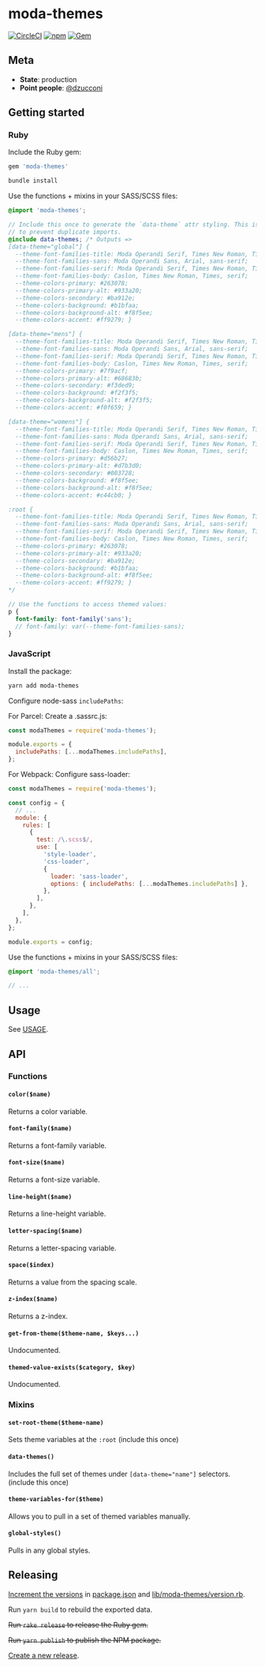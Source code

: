 # moda-themes

[![CircleCI](https://img.shields.io/circleci/build/github/ModaOperandi/moda-themes?token=51b1595bd3dac6aa321b052adfc4595cc79910d6)](https://circleci.com/gh/ModaOperandi/moda-themes) [![npm](https://img.shields.io/npm/v/moda-themes)](https://www.npmjs.com/package/moda-themes) [![Gem](https://img.shields.io/gem/v/moda-themes)](https://rubygems.org/gems/moda-themes)

## Meta

- **State**: production
- **Point people**: [@dzucconi](https://github.com/dzucconi)

## Getting started

### Ruby

Include the Ruby gem:

```ruby
gem 'moda-themes'
```

```sh
bundle install
```

Use the functions + mixins in your SASS/SCSS files:

```scss
@import 'moda-themes';

// Include this once to generate the `data-theme` attr styling. This is not auto-included
// to prevent duplicate imports.
@include data-themes; /* Outputs =>
[data-theme="global"] {
  --theme-font-families-title: Moda Operandi Serif, Times New Roman, Times, serif;
  --theme-font-families-sans: Moda Operandi Sans, Arial, sans-serif;
  --theme-font-families-serif: Moda Operandi Serif, Times New Roman, Times, serif;
  --theme-font-families-body: Caslon, Times New Roman, Times, serif;
  --theme-colors-primary: #263078;
  --theme-colors-primary-alt: #933a20;
  --theme-colors-secondary: #ba912e;
  --theme-colors-background: #b1bfaa;
  --theme-colors-background-alt: #f8f5ee;
  --theme-colors-accent: #ff9279; }

[data-theme="mens"] {
  --theme-font-families-title: Moda Operandi Serif, Times New Roman, Times, serif;
  --theme-font-families-sans: Moda Operandi Sans, Arial, sans-serif;
  --theme-font-families-serif: Moda Operandi Serif, Times New Roman, Times, serif;
  --theme-font-families-body: Caslon, Times New Roman, Times, serif;
  --theme-colors-primary: #7f9acf;
  --theme-colors-primary-alt: #68683b;
  --theme-colors-secondary: #f3ded9;
  --theme-colors-background: #f2f3f5;
  --theme-colors-background-alt: #f2f3f5;
  --theme-colors-accent: #f0f659; }

[data-theme="womens"] {
  --theme-font-families-title: Moda Operandi Serif, Times New Roman, Times, serif;
  --theme-font-families-sans: Moda Operandi Sans, Arial, sans-serif;
  --theme-font-families-serif: Moda Operandi Serif, Times New Roman, Times, serif;
  --theme-font-families-body: Caslon, Times New Roman, Times, serif;
  --theme-colors-primary: #d56b27;
  --theme-colors-primary-alt: #d7b3d0;
  --theme-colors-secondary: #003728;
  --theme-colors-background: #f8f5ee;
  --theme-colors-background-alt: #f8f5ee;
  --theme-colors-accent: #c44cb0; }

:root {
  --theme-font-families-title: Moda Operandi Serif, Times New Roman, Times, serif;
  --theme-font-families-sans: Moda Operandi Sans, Arial, sans-serif;
  --theme-font-families-serif: Moda Operandi Serif, Times New Roman, Times, serif;
  --theme-font-families-body: Caslon, Times New Roman, Times, serif;
  --theme-colors-primary: #263078;
  --theme-colors-primary-alt: #933a20;
  --theme-colors-secondary: #ba912e;
  --theme-colors-background: #b1bfaa;
  --theme-colors-background-alt: #f8f5ee;
  --theme-colors-accent: #ff9279; }
*/

// Use the functions to access themed values:
p {
  font-family: font-family('sans');
  // font-family: var(--theme-font-families-sans);
}
```

### JavaScript

Install the package:

```sh
yarn add moda-themes
```

Configure node-sass `includePaths`:

For Parcel: Create a .sassrc.js:

```javascript
const modaThemes = require('moda-themes');

module.exports = {
  includePaths: [...modaThemes.includePaths],
};
```

For Webpack: Configure sass-loader:

```javascript
const modaThemes = require('moda-themes');

const config = {
  // ...
  module: {
    rules: [
      {
        test: /\.scss$/,
        use: [
          'style-loader',
          'css-loader',
          {
            loader: 'sass-loader',
            options: { includePaths: [...modaThemes.includePaths] },
          },
        ],
      },
    ],
  },
};

module.exports = config;
```

Use the functions + mixins in your SASS/SCSS files:

```scss
@import 'moda-themes/all';

// ...
```

## Usage

See [USAGE](USAGE.md).

## API

### Functions

#### `color($name)`

Returns a color variable.

#### `font-family($name)`

Returns a font-family variable.

#### `font-size($name)`

Returns a font-size variable.

#### `line-height($name)`

Returns a line-height variable.

#### `letter-spacing($name)`

Returns a letter-spacing variable.

#### `space($index)`

Returns a value from the spacing scale.

#### `z-index($name)`

Returns a z-index.

#### `get-from-theme($theme-name, $keys...)`

Undocumented.

#### `themed-value-exists($category, $key)`

Undocumented.

### Mixins

#### `set-root-theme($theme-name)`

Sets theme variables at the `:root` (include this once)

#### `data-themes()`

Includes the full set of themes under `[data-theme="name"]` selectors. (include this once)

#### `theme-variables-for($theme)`

Allows you to pull in a set of themed variables manually.

#### `global-styles()`

Pulls in any global styles.

## Releasing

[Increment the versions](https://semver.org/) in [package.json](package.json) and [lib/moda-themes/version.rb](lib/moda-themes/version.rb).

Run `yarn build` to rebuild the exported data.

<strike>Run `rake release` to release the Ruby gem.</strike>

<strike>Run `yarn publish` to publish the NPM package.</strike>

[Create a new release](https://github.com/ModaOperandi/moda-themes/releases/new).
